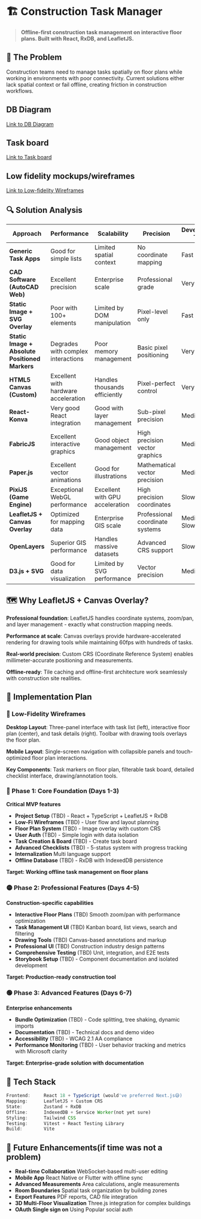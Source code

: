 # 🏗️ Construction Task Manager

> **Offline-first construction task management on interactive floor plans. Built with React, RxDB, and LeafletJS.**

## 🎯 The Problem

Construction teams need to manage tasks spatially on floor plans while working in environments with poor connectivity. Current solutions either lack spatial context or fail offline, creating friction in construction workflows.

## DB Diagram

[Link to DB Diagram](https://dbdiagram.io/d/Construction-task-manager-6889d82fcca18e685c695e73)


## Task board

[Link to Task board](https://www.notion.so/240f42bdb99b806da52dd6773bad6f66?v=240f42bdb99b80bb84fc000c22add8f6&source=copy_link)


## Low fidelity mockups/wireframes

[Link to Low-fidelity Wireframes](https://www.figma.com/design/BfzXWo0SkqSPBBD3YVK0Mc/Construction-Task-Manager?node-id=2-4&t=Zv0hfFTogTUmfkRc-1)


## 🔍 Solution Analysis

| Approach | Performance | Scalability | Precision | Development Time | Verdict |
|----------|-------------|-------------|-----------|------------------|---------|
| **Generic Task Apps** | Good for simple lists | Limited spatial context | No coordinate mapping | Fast | ❌ Wrong domain |
| **CAD Software (AutoCAD Web)** | Excellent precision | Enterprise scale | Professional grade | Very slow | ❌ Overkill complexity |
| **Static Image + SVG Overlay** | Poor with 100+ elements | Limited by DOM manipulation | Pixel-level only | Fast | ❌ Not scalable |
| **Static Image + Absolute Positioned Markers** | Degrades with complex interactions | Poor memory management | Basic pixel positioning | Very fast | ❌ No real coordinates |
| **HTML5 Canvas (Custom)** | Excellent with hardware acceleration | Handles thousands efficiently | Pixel-perfect control | Very slow | ⚠️ Reinventing wheels |
| **React-Konva** | Very good React integration | Good with layer management | Sub-pixel precision | Medium | ✅ **Strong contender** |
| **FabricJS** | Excellent interactive graphics | Good object management | High precision vector graphics | Medium | ✅ **Strong contender** |
| **Paper.js** | Excellent vector animations | Good for illustrations | Mathematical vector precision | Medium | ⚠️ Creative-focused |
| **PixiJS (Game Engine)** | Exceptional WebGL performance | Excellent with GPU acceleration | High precision coordinates | Slow | ⚠️ Overkill for 2D |
| **LeafletJS + Canvas Overlay** | Optimized for mapping data | Enterprise GIS scale | Professional coordinate systems | Medium-Slow | ✅ **Selected** |
| **OpenLayers** | Superior GIS performance | Handles massive datasets | Advanced CRS support | Slow | ⚠️ Over-engineered |
| **D3.js + SVG** | Good for data visualization | Limited by SVG performance | Vector precision | Medium | ⚠️ Visualization-focused |

## 🗺️ Why LeafletJS + Canvas Overlay?

**Professional foundation**: LeafletJS handles coordinate systems, zoom/pan, and layer management - exactly what construction mapping needs.

**Performance at scale**: Canvas overlays provide hardware-accelerated rendering for drawing tools while maintaining 60fps with hundreds of tasks.

**Real-world precision**: Custom CRS (Coordinate Reference System) enables millimeter-accurate positioning and measurements.

**Offline-ready**: Tile caching and offline-first architecture work seamlessly with construction site realities.

## 🎯 Implementation Plan

### 📐 Low-Fidelity Wireframes

**Desktop Layout**: Three-panel interface with task list (left), interactive floor plan (center), and task details (right). Toolbar with drawing tools overlays the floor plan.

**Mobile Layout**: Single-screen navigation with collapsible panels and touch-optimized floor plan interactions.

**Key Components**: Task markers on floor plan, filterable task board, detailed checklist interface, drawing/annotation tools.

### 🔴 Phase 1: Core Foundation (Days 1-3)
**Critical MVP features**

- **Project Setup** (TBD) - React + TypeScript + LeafletJS + RxDB
- **Low-Fi Wireframes** (TBD) - User flow and layout planning
- **Floor Plan System** (TBD) - Image overlay with custom CRS  
- **User Auth** (TBD) - Simple login with data isolation
- **Task Creation & Board** (TBD) - Create task board
- **Advanced Checklists** (TBD) - 5-status system with progress tracking
- **Internalization** Multi language support
- **Offline Database** (TBD) - RxDB with IndexedDB persistence

**Target: Working offline task management on floor plans**

### 🟡 Phase 2: Professional Features (Days 4-5)  
**Construction-specific capabilities**

- **Interactive Floor Plans** (TBD) Smooth zoom/pan with performance optimization
- **Task Management UI** (TBD) Kanban board, list views, search and filtering
- **Drawing Tools** (TBD) Canvas-based annotations and markup
- **Professional UI** (TBD) Construction industry design patterns
- **Comprehensive Testing** (TBD) Unit, integration, and E2E tests
- **Storybook Setup** (TBD) - Component documentation and isolated development


**Target: Production-ready construction tool**

### 🟢 Phase 3: Advanced Features (Days 6-7)
**Enterprise enhancements**

- **Bundle Optimization** (TBD) - Code splitting, tree shaking, dynamic imports
- **Documentation** (TBD) - Technical docs and demo video
- **Accessibility** (TBD) - WCAG 2.1 AA compliance
- **Performance Monitoring** (TBD) - User behavior tracking and metrics with Microsoft clarity

**Target: Enterprise-grade solution with documentation**

## 🎨 Tech Stack

```typescript
Frontend:     React 18 + TypeScript (would've preferred Next.js😅)
Mapping:      LeafletJS + Custom CRS
State:        Zustand + RxDB
Offline:      IndexedDB + Service Worker(not yet sure)  
Styling:      Tailwind CSS
Testing:      Vitest + React Testing Library
Build:        Vite
```

## 🚀 Future Enhancements(if time was not a problem)

- **Real-time Collaboration** WebSocket-based multi-user editing
- **Mobile App** React Native or Flutter with offline sync
- **Advanced Measurements** Area calculations, angle measurements
- **Room Boundaries** Spatial task organization by building zones
- **Export Features** PDF reports, CAD file integration
- **3D Multi-Floor Visualization** Three.js integration for complex buildings
- **OAuth Single sign on** Using Popular social auth
